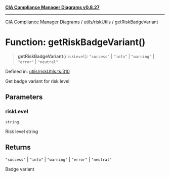 [**CIA Compliance Manager Diagrams v0.8.27**](../../../README.md)

***

[CIA Compliance Manager Diagrams](../../../modules.md) / [utils/riskUtils](../README.md) / getRiskBadgeVariant

# Function: getRiskBadgeVariant()

> **getRiskBadgeVariant**(`riskLevel`): `"success"` \| `"info"` \| `"warning"` \| `"error"` \| `"neutral"`

Defined in: [utils/riskUtils.ts:310](https://github.com/Hack23/cia-compliance-manager/blob/26bb73ca86d23be8656cdd29d12202323a449310/src/utils/riskUtils.ts#L310)

Get badge variant for risk level

## Parameters

### riskLevel

`string`

Risk level string

## Returns

`"success"` \| `"info"` \| `"warning"` \| `"error"` \| `"neutral"`

Badge variant
